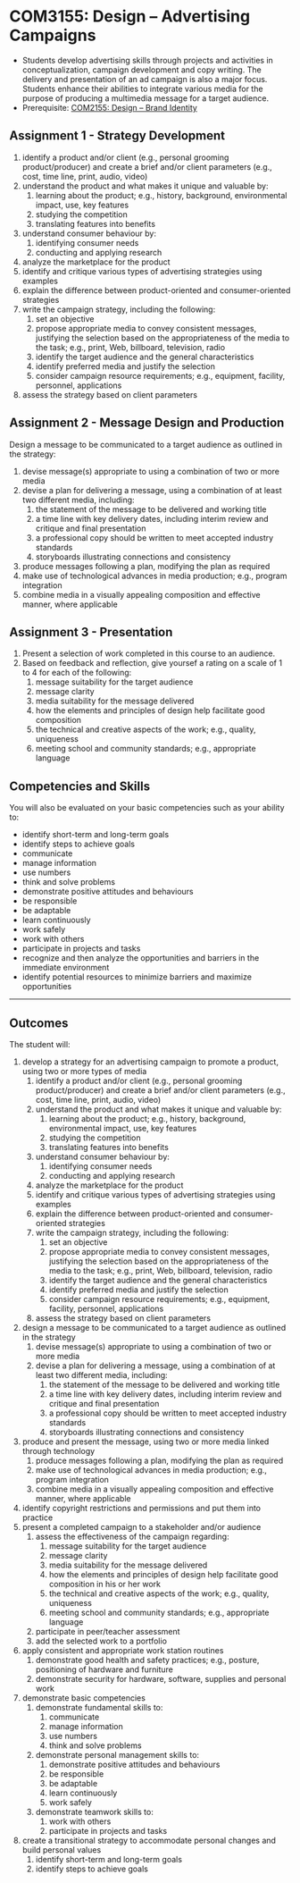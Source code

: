 # COM3155: Design – Advertising Campaigns

* Students develop advertising skills through projects and activities in conceptualization, campaign development and copy writing. The delivery and presentation of an ad campaign is also a major focus. Students enhance their abilities to integrate various media for the purpose of producing a multimedia message for a target audience.
* Prerequisite: [COM2155: Design – Brand Identity](COM2155.md)

## Assignment 1 - Strategy Development

1. identify a product and/or client (e.g., personal grooming product/producer) and create a brief and/or client parameters (e.g., cost, time line, print, audio, video)
2. understand the product and what makes it unique and valuable by:
    1. learning about the product; e.g., history, background, environmental impact, use, key features
    2. studying the competition
    3. translating features into benefits
3. understand consumer behaviour by:
    1. identifying consumer needs
    2. conducting and applying research
4. analyze the marketplace for the product
5. identify and critique various types of advertising strategies using examples
6. explain the difference between product-oriented and consumer-oriented strategies
7. write the campaign strategy, including the following:
    1. set an objective
    2. propose appropriate media to convey consistent messages, justifying the selection based on the appropriateness of the media to the task; e.g., print, Web, billboard, television, radio
    3. identify the target audience and the general characteristics
    4. identify preferred media and justify the selection
    5. consider campaign resource requirements; e.g., equipment, facility, personnel, applications
8. assess the strategy based on client parameters

## Assignment 2 - Message Design and Production

Design a message to be communicated to a target audience as outlined in the strategy:

1. devise message(s) appropriate to using a combination of two or more media
2. devise a plan for delivering a message, using a combination of at least two different media, including:
    1. the statement of the message to be delivered and working title
    2. a time line with key delivery dates, including interim review and critique and final presentation
    3. a professional copy should be written to meet accepted industry standards
    4. storyboards illustrating connections and consistency
3. produce messages following a plan, modifying the plan as required
4. make use of technological advances in media production; e.g., program integration
5. combine media in a visually appealing composition and effective manner, where applicable

## Assignment 3 - Presentation

1. Present a selection of work completed in this course to an audience.
2. Based on feedback and reflection, give yoursef a rating on a scale of 1 to 4 for each of the following:
    1. message suitability for the target audience
    2. message clarity
    3. media suitability for the message delivered
    4. how the elements and principles of design help facilitate good composition
    5. the technical and creative aspects of the work; e.g., quality, uniqueness
    6. meeting school and community standards; e.g., appropriate language

## Competencies and Skills

You will also be evaluated on your basic competencies such as your ability to:

* identify short-term and long-term goals
* identify steps to achieve goals
* communicate
* manage information
* use numbers
* think and solve problems
* demonstrate positive attitudes and behaviours
* be responsible
* be adaptable
* learn continuously
* work safely
* work with others
* participate in projects and tasks
* recognize and then analyze the opportunities and barriers in the immediate environment
* identify potential resources to minimize barriers and maximize opportunities

---

## Outcomes

The student will:

1. develop a strategy for an advertising campaign to promote a product, using two or more types of media
    1. identify a product and/or client (e.g., personal grooming product/producer) and create a brief and/or client parameters (e.g., cost, time line, print, audio, video)
    2. understand the product and what makes it unique and valuable by:
        1. learning about the product; e.g., history, background, environmental impact, use, key features
        2. studying the competition
        3. translating features into benefits
    3. understand consumer behaviour by:
        1. identifying consumer needs
        2. conducting and applying research
    4. analyze the marketplace for the product
    5. identify and critique various types of advertising strategies using examples
    6. explain the difference between product-oriented and consumer-oriented strategies
    7. write the campaign strategy, including the following:
        1. set an objective
        2. propose appropriate media to convey consistent messages, justifying the selection based on the appropriateness of the media to the task; e.g., print, Web, billboard, television, radio
        3. identify the target audience and the general characteristics
        4. identify preferred media and justify the selection
        5. consider campaign resource requirements; e.g., equipment, facility, personnel, applications
    8. assess the strategy based on client parameters
2. design a message to be communicated to a target audience as outlined in the strategy
    1. devise message(s) appropriate to using a combination of two or more media
    2. devise a plan for delivering a message, using a combination of at least two different media, including:
        1. the statement of the message to be delivered and working title
        2. a time line with key delivery dates, including interim review and critique and final presentation
        3. a professional copy should be written to meet accepted industry standards
        4. storyboards illustrating connections and consistency
3. produce and present the message, using two or more media linked through technology
    1. produce messages following a plan, modifying the plan as required
    2. make use of technological advances in media production; e.g., program integration
    3. combine media in a visually appealing composition and effective manner, where applicable
4. identify copyright restrictions and permissions and put them into practice
5. present a completed campaign to a stakeholder and/or audience
    1. assess the effectiveness of the campaign regarding:
        1. message suitability for the target audience
        2. message clarity
        3. media suitability for the message delivered
        4. how the elements and principles of design help facilitate good composition in his or her work
        5. the technical and creative aspects of the work; e.g., quality, uniqueness
        6. meeting school and community standards; e.g., appropriate language
    2. participate in peer/teacher assessment
    3. add the selected work to a portfolio
6. apply consistent and appropriate work station routines
    1. demonstrate good health and safety practices; e.g., posture, positioning of hardware and furniture
    2. demonstrate security for hardware, software, supplies and personal work
7. demonstrate basic competencies
    1. demonstrate fundamental skills to:
        1. communicate
        2. manage information
        3. use numbers
        4. think and solve problems
    2. demonstrate personal management skills to:
        1. demonstrate positive attitudes and behaviours
        2. be responsible
        3. be adaptable
        4. learn continuously
        5. work safely
    3. demonstrate teamwork skills to:
        1. work with others
        2. participate in projects and tasks
8. create a transitional strategy to accommodate personal changes and build personal values
    1. identify short-term and long-term goals
    2. identify steps to achieve goals
